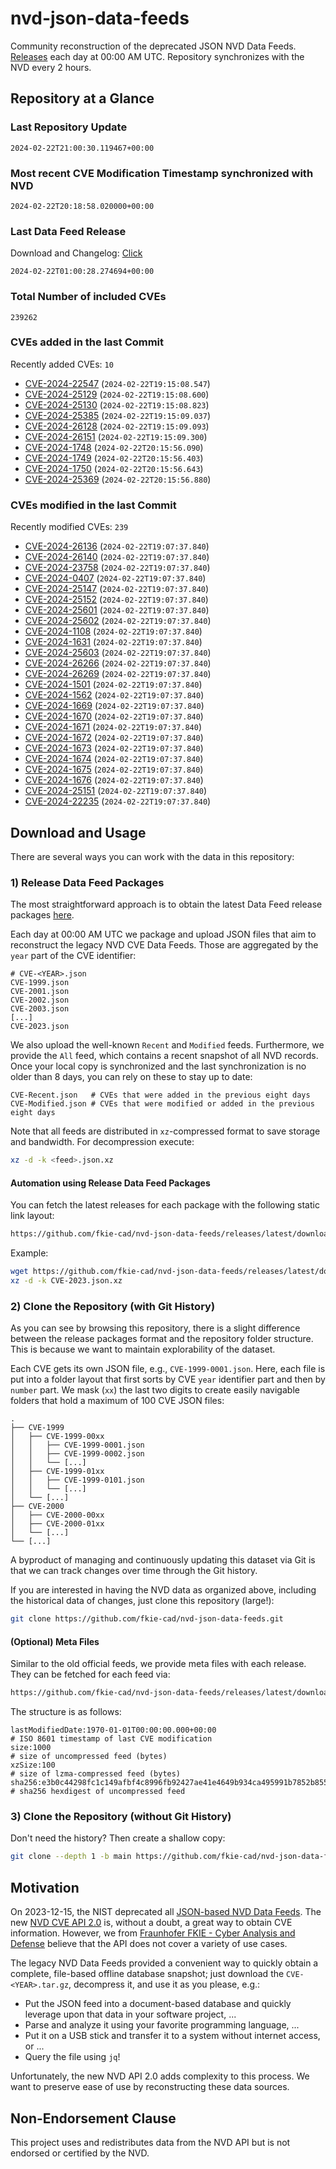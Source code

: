 # nvd-json-data-feeds

Community reconstruction of the deprecated JSON NVD Data Feeds. 
[Releases](https://github.com/fkie-cad/nvd-json-data-feeds/releases/latest) each day at 00:00 AM UTC.
Repository synchronizes with the NVD every 2 hours.

## Repository at a Glance

### Last Repository Update

```plain
2024-02-22T21:00:30.119467+00:00
```

### Most recent CVE Modification Timestamp synchronized with NVD

```plain
2024-02-22T20:18:58.020000+00:00
```

### Last Data Feed Release

Download and Changelog: [Click](https://github.com/fkie-cad/nvd-json-data-feeds/releases/latest)

```plain
2024-02-22T01:00:28.274694+00:00
```

### Total Number of included CVEs

```plain
239262
```

### CVEs added in the last Commit

Recently added CVEs: `10`

* [CVE-2024-22547](CVE-2024/CVE-2024-225xx/CVE-2024-22547.json) (`2024-02-22T19:15:08.547`)
* [CVE-2024-25129](CVE-2024/CVE-2024-251xx/CVE-2024-25129.json) (`2024-02-22T19:15:08.600`)
* [CVE-2024-25130](CVE-2024/CVE-2024-251xx/CVE-2024-25130.json) (`2024-02-22T19:15:08.823`)
* [CVE-2024-25385](CVE-2024/CVE-2024-253xx/CVE-2024-25385.json) (`2024-02-22T19:15:09.037`)
* [CVE-2024-26128](CVE-2024/CVE-2024-261xx/CVE-2024-26128.json) (`2024-02-22T19:15:09.093`)
* [CVE-2024-26151](CVE-2024/CVE-2024-261xx/CVE-2024-26151.json) (`2024-02-22T19:15:09.300`)
* [CVE-2024-1748](CVE-2024/CVE-2024-17xx/CVE-2024-1748.json) (`2024-02-22T20:15:56.090`)
* [CVE-2024-1749](CVE-2024/CVE-2024-17xx/CVE-2024-1749.json) (`2024-02-22T20:15:56.403`)
* [CVE-2024-1750](CVE-2024/CVE-2024-17xx/CVE-2024-1750.json) (`2024-02-22T20:15:56.643`)
* [CVE-2024-25369](CVE-2024/CVE-2024-253xx/CVE-2024-25369.json) (`2024-02-22T20:15:56.880`)


### CVEs modified in the last Commit

Recently modified CVEs: `239`

* [CVE-2024-26136](CVE-2024/CVE-2024-261xx/CVE-2024-26136.json) (`2024-02-22T19:07:37.840`)
* [CVE-2024-26140](CVE-2024/CVE-2024-261xx/CVE-2024-26140.json) (`2024-02-22T19:07:37.840`)
* [CVE-2024-23758](CVE-2024/CVE-2024-237xx/CVE-2024-23758.json) (`2024-02-22T19:07:37.840`)
* [CVE-2024-0407](CVE-2024/CVE-2024-04xx/CVE-2024-0407.json) (`2024-02-22T19:07:37.840`)
* [CVE-2024-25147](CVE-2024/CVE-2024-251xx/CVE-2024-25147.json) (`2024-02-22T19:07:37.840`)
* [CVE-2024-25152](CVE-2024/CVE-2024-251xx/CVE-2024-25152.json) (`2024-02-22T19:07:37.840`)
* [CVE-2024-25601](CVE-2024/CVE-2024-256xx/CVE-2024-25601.json) (`2024-02-22T19:07:37.840`)
* [CVE-2024-25602](CVE-2024/CVE-2024-256xx/CVE-2024-25602.json) (`2024-02-22T19:07:37.840`)
* [CVE-2024-1108](CVE-2024/CVE-2024-11xx/CVE-2024-1108.json) (`2024-02-22T19:07:37.840`)
* [CVE-2024-1631](CVE-2024/CVE-2024-16xx/CVE-2024-1631.json) (`2024-02-22T19:07:37.840`)
* [CVE-2024-25603](CVE-2024/CVE-2024-256xx/CVE-2024-25603.json) (`2024-02-22T19:07:37.840`)
* [CVE-2024-26266](CVE-2024/CVE-2024-262xx/CVE-2024-26266.json) (`2024-02-22T19:07:37.840`)
* [CVE-2024-26269](CVE-2024/CVE-2024-262xx/CVE-2024-26269.json) (`2024-02-22T19:07:37.840`)
* [CVE-2024-1501](CVE-2024/CVE-2024-15xx/CVE-2024-1501.json) (`2024-02-22T19:07:37.840`)
* [CVE-2024-1562](CVE-2024/CVE-2024-15xx/CVE-2024-1562.json) (`2024-02-22T19:07:37.840`)
* [CVE-2024-1669](CVE-2024/CVE-2024-16xx/CVE-2024-1669.json) (`2024-02-22T19:07:37.840`)
* [CVE-2024-1670](CVE-2024/CVE-2024-16xx/CVE-2024-1670.json) (`2024-02-22T19:07:37.840`)
* [CVE-2024-1671](CVE-2024/CVE-2024-16xx/CVE-2024-1671.json) (`2024-02-22T19:07:37.840`)
* [CVE-2024-1672](CVE-2024/CVE-2024-16xx/CVE-2024-1672.json) (`2024-02-22T19:07:37.840`)
* [CVE-2024-1673](CVE-2024/CVE-2024-16xx/CVE-2024-1673.json) (`2024-02-22T19:07:37.840`)
* [CVE-2024-1674](CVE-2024/CVE-2024-16xx/CVE-2024-1674.json) (`2024-02-22T19:07:37.840`)
* [CVE-2024-1675](CVE-2024/CVE-2024-16xx/CVE-2024-1675.json) (`2024-02-22T19:07:37.840`)
* [CVE-2024-1676](CVE-2024/CVE-2024-16xx/CVE-2024-1676.json) (`2024-02-22T19:07:37.840`)
* [CVE-2024-25151](CVE-2024/CVE-2024-251xx/CVE-2024-25151.json) (`2024-02-22T19:07:37.840`)
* [CVE-2024-22235](CVE-2024/CVE-2024-222xx/CVE-2024-22235.json) (`2024-02-22T19:07:37.840`)


## Download and Usage

There are several ways you can work with the data in this repository:

### 1) Release Data Feed Packages

The most straightforward approach is to obtain the latest Data Feed release packages [here](https://github.com/fkie-cad/nvd-json-data-feeds/releases/latest).

Each day at 00:00 AM UTC we package and upload JSON files that aim to reconstruct the legacy NVD CVE Data Feeds.
Those are aggregated by the `year` part of the CVE identifier:

```
# CVE-<YEAR>.json
CVE-1999.json
CVE-2001.json
CVE-2002.json
CVE-2003.json
[...]
CVE-2023.json
```

We also upload the well-known `Recent` and `Modified` feeds.
Furthermore, we provide the `All` feed, which contains a recent snapshot of all NVD records.
Once your local copy is synchronized and the last synchronization is no older than 8 days, you can rely on these to stay up to date:

```plain
CVE-Recent.json   # CVEs that were added in the previous eight days
CVE-Modified.json # CVEs that were modified or added in the previous eight days
```

Note that all feeds are distributed in `xz`-compressed format to save storage and bandwidth.
For decompression execute:

```sh
xz -d -k <feed>.json.xz
```


#### Automation using Release Data Feed Packages

You can fetch the latest releases for each package with the following static link layout:

```sh
https://github.com/fkie-cad/nvd-json-data-feeds/releases/latest/download/CVE-<YEAR>.json.xz
```

Example:

```sh
wget https://github.com/fkie-cad/nvd-json-data-feeds/releases/latest/download/CVE-2023.json.xz
xz -d -k CVE-2023.json.xz
```



### 2) Clone the Repository (with Git History)

As you can see by browsing this repository, there is a slight difference between the release packages format and the repository folder structure.
This is because we want to maintain explorability of the dataset.

Each CVE gets its own JSON file, e.g., `CVE-1999-0001.json`.
Here, each file is put into a folder layout that first sorts by CVE `year` identifier part and then by `number` part.
We mask (`xx`) the last two digits to create easily navigable folders that hold a maximum of 100 CVE JSON files:

```plain
.
├── CVE-1999
│   ├── CVE-1999-00xx
│   │   ├── CVE-1999-0001.json
│   │   ├── CVE-1999-0002.json
│   │   └── [...]
│   ├── CVE-1999-01xx
│   │   ├── CVE-1999-0101.json
│   │   └── [...]
│   └── [...]
├── CVE-2000
│   ├── CVE-2000-00xx
│   ├── CVE-2000-01xx
│   └── [...]
└── [...]
```

A byproduct of managing and continuously updating this dataset via Git is that we can track changes over time through the Git history.

If you are interested in having the NVD data as organized above, including the historical data of changes, just clone this repository (large!):

```sh
git clone https://github.com/fkie-cad/nvd-json-data-feeds.git
```

#### (Optional) Meta Files

Similar to the old official feeds, we provide meta files with each release. They can be fetched for each feed via:

```sh
https://github.com/fkie-cad/nvd-json-data-feeds/releases/latest/download/CVE-<YEAR>.meta
```

The structure is as follows:

```plain
lastModifiedDate:1970-01-01T00:00:00.000+00:00                          # ISO 8601 timestamp of last CVE modification
size:1000                                                               # size of uncompressed feed (bytes)
xzSize:100                                                              # size of lzma-compressed feed (bytes)
sha256:e3b0c44298fc1c149afbf4c8996fb92427ae41e4649b934ca495991b7852b855 # sha256 hexdigest of uncompressed feed
```


### 3) Clone the Repository (without Git History)

Don't need the history? Then create a shallow copy:

```sh
git clone --depth 1 -b main https://github.com/fkie-cad/nvd-json-data-feeds.git
```

## Motivation

On 2023-12-15, the NIST deprecated all [JSON-based NVD Data Feeds](https://nvd.nist.gov/vuln/data-feeds#divRetirementBanner-1).
The new [NVD CVE API 2.0](https://nvd.nist.gov/developers/vulnerabilities) is, without a doubt, a great way to obtain CVE information.
However, we from [Fraunhofer FKIE - Cyber Analysis and Defense](https://www.fkie.fraunhofer.de/en/departments/cad.html) believe that the API does not cover a variety of use cases.

The legacy NVD Data Feeds provided a convenient way to quickly obtain a complete, file-based offline database snapshot; just download the `CVE-<YEAR>.tar.gz`, decompress it, and use it as you please, e.g.:

* Put the JSON feed into a document-based database and quickly leverage upon that data in your software project, ...
* Parse and analyze it using your favorite programming language, ...
* Put it on a USB stick and transfer it to a system without internet access, or ...
* Query the file using `jq`!

Unfortunately, the new NVD API 2.0 adds complexity to this process.
We want to preserve ease of use by reconstructing these data sources.

## Non-Endorsement Clause

This project uses and redistributes data from the NVD API but is not endorsed or certified by the NVD.